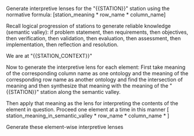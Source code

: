 Generate interpretive lenses for the "{{STATION}}" station using the normative formula:
[station_meaning * row_name * column_name]

Recall logical progression of stations to generate reliable knowledge (semantic valley): if problem statement, then requirements, then objectives, then verification, then validation, then evaluation, then assessment, then implementation, then reflection and resolution.

We are at "{{STATION_CONTEXT}}"

Now to generate the interpretive lens for each element:
First take meaning of the corresponding column name as one ontology and the meaning of the corresponding row name as another ontology and find the intersection of meaning and then synthesize that meaning with the meaning of the "{{STATION}}" station along the semantic valley.

Then apply that meaning as the lens for interpreting the contents of the element in question.  Proceed one element at a time in this manner [ station_meaning_in_semantic_valley * row_name * column_name * ]

Generate these element-wise interpretive lenses
